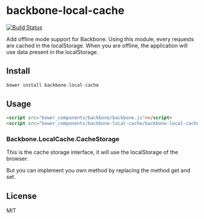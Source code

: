 # backbone-local-cache

[![Build Status](https://travis-ci.org/khamaileon/backbone-local-cache.svg?branch=master)](https://travis-ci.org/khamaileon/backbone-local-cache)

Add offline mode support for Backbone. Using this module, every requests are cached in the localStorage. When you are offline, the application will use data present in the localStorage.

## Install

```js
bower install backbone-local-cache
```

## Usage

```html
<script src="bower_components/backbone/backbone.js"></script>
<script src="bower_components/backbone-local-cache/backbone-local-cache.js"></script>
```

### Backbone.LocalCache.CacheStorage

This is the cache storage interface, it will use the localStorage of the browser.

But you can implement you own method by replacing the method get and set.

## License

MIT
